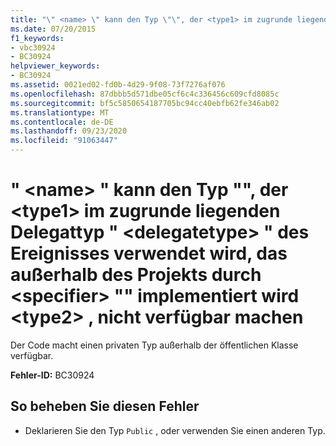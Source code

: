```yaml
---
title: "\" <name> \" kann den Typ \"\", der <type1> im zugrunde liegenden Delegattyp \" <delegatetype> \" des Ereignisses verwendet wird, das außerhalb des Projekts durch <specifier> \"\" implementiert wird <type2> , nicht verfügbar machen"
ms.date: 07/20/2015
f1_keywords:
- vbc30924
- BC30924
helpviewer_keywords:
- BC30924
ms.assetid: 0021ed02-fd0b-4d29-9f08-73f7276af076
ms.openlocfilehash: 87dbbb5d571dbe05cf6c4c336456c609cfd8085c
ms.sourcegitcommit: bf5c5850654187705bc94cc40ebfb62fe346ab02
ms.translationtype: MT
ms.contentlocale: de-DE
ms.lasthandoff: 09/23/2020
ms.locfileid: "91063447"
---
```

# <a name="name-cannot-expose-type-type1-used-in-the-underlying-delegate-type-delegatetype-of-the-event-it-is-implementing-outside-the-project-through-specifier-type2"></a>" \<name> " kann den Typ "", der \<type1> im zugrunde liegenden Delegattyp " \<delegatetype> " des Ereignisses verwendet wird, das außerhalb des Projekts durch \<specifier> "" implementiert wird \<type2> , nicht verfügbar machen

Der Code macht einen privaten Typ außerhalb der öffentlichen Klasse verfügbar.  
  
 **Fehler-ID:** BC30924  
  
## <a name="to-correct-this-error"></a>So beheben Sie diesen Fehler  
  
- Deklarieren Sie den Typ `Public` , oder verwenden Sie einen anderen Typ.
